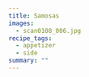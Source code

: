 ```yaml
---
title: Samosas
images:
  - scan0108_006.jpg
recipe_tags:
  - appetizer
  - side
summary: ""
---
```

